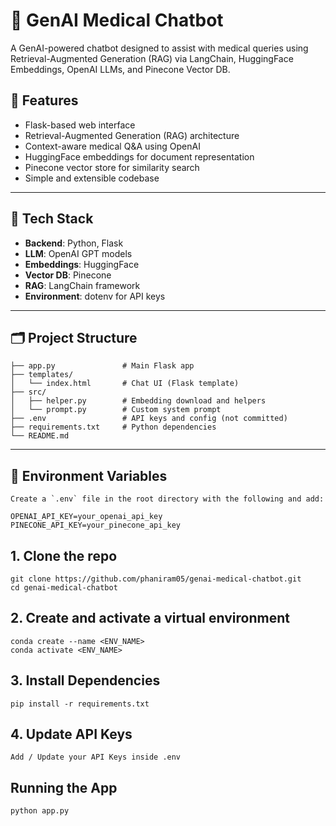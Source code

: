 # 🧠 GenAI Medical Chatbot

A GenAI-powered chatbot designed to assist with medical queries using Retrieval-Augmented Generation (RAG) via LangChain, HuggingFace Embeddings, OpenAI LLMs, and Pinecone Vector DB.

## 🚀 Features

- Flask-based web interface
- Retrieval-Augmented Generation (RAG) architecture
- Context-aware medical Q&A using OpenAI
- HuggingFace embeddings for document representation
- Pinecone vector store for similarity search
- Simple and extensible codebase

---

## 🧱 Tech Stack

- **Backend**: Python, Flask
- **LLM**: OpenAI GPT models
- **Embeddings**: HuggingFace
- **Vector DB**: Pinecone
- **RAG**: LangChain framework
- **Environment**: dotenv for API keys

---

## 🗂️ Project Structure

```text
├── app.py               # Main Flask app
├── templates/
│   └── index.html       # Chat UI (Flask template)
├── src/
│   ├── helper.py        # Embedding download and helpers
│   └── prompt.py        # Custom system prompt
├── .env                 # API keys and config (not committed)
├── requirements.txt     # Python dependencies
└── README.md
```


---

## 🔑 Environment Variables

```
Create a `.env` file in the root directory with the following and add:

OPENAI_API_KEY=your_openai_api_key
PINECONE_API_KEY=your_pinecone_api_key
```

## 1. Clone the repo

```
git clone https://github.com/phaniram05/genai-medical-chatbot.git
cd genai-medical-chatbot
```

## 2. Create and activate a virtual environment

```
conda create --name <ENV_NAME>
conda activate <ENV_NAME>
```

## 3. Install Dependencies

```
pip install -r requirements.txt
```

## 4. Update API Keys

```
Add / Update your API Keys inside .env
```

## Running the App

```
python app.py
```
